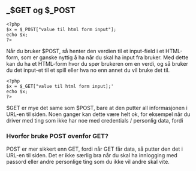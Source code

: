 ## _$GET  og $_POST

```
<?php
$x = $_POST["value til html form input"];
echo $x;
?>
```
Når du bruker $POST, så henter den verdien til et input-field i et HTML-form, som er ganske nyttig å ha når du skal ha input fra bruker. Med dette kan du ha et HTML-form hvor du spør brukeren om en verdi, og så bruker du det input-et til et spill eller hva no enn annet du vil bruke det til.

``` 
<?php
$x = $_GET["value til html form input];'
echo $x;
?>
```
$GET er mye det same som $POST, bare at den putter all informasjonen i URL-en til siden. Noen ganger kan dette være helt ok, for eksempel når du driver med ting som ikke har noe med credentials / personlig data, fordi 

### Hvorfor bruke POST ovenfor GET?
POST er mer sikkert enn GET, fordi når GET får data, så putter den det i URL-en til siden. Det er ikke særlig bra når du skal ha innlogging med passord eller andre personlige ting som du ikke vil andre skal vite. 
